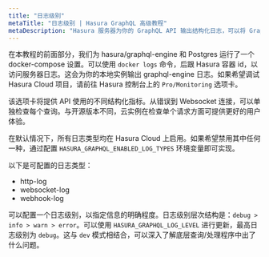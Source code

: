 ```yaml
---
title: "日志级别"
metaTitle: "日志级别 | Hasura GraphQL 高级教程"
metaDescription: "Hasura 服务器为你的 GraphQL API 输出结构化日志，可以将 GraphQL API 配置为从 http-log、websocket-log、webhook-log 输出不同的日志级别"
---
```


在本教程的前面部分，我们为 hasura/graphql-engine 和 Postgres 运行了一个 docker-compose 设置。可以使用 `docker logs` 命令，后跟 Hasura 容器 id，以访问服务器日志。这会为你的本地实例输出 graphql-engine 日志。如果希望调试 Hasura Cloud 项目，请前往 Hasura 控制台上的 `Pro/Monitoring` 选项卡。

该选项卡将提供 API 使用的不同结构化指标。从错误到 Websocket 连接，可以单独检查每个查询。与开源版本不同，云实例在检查单个请求方面可提供更好的用户体验。

在默认情况下，所有日志类型均在 Hasura Cloud 上启用。如果希望禁用其中任何一种，通过配置 `HASURA_GRAPHQL_ENABLED_LOG_TYPES` 环境变量即可实现。

以下是可配置的日志类型：

- http-log
- websocket-log
- webhook-log

可以配置一个日志级别，以指定信息的明确程度。日志级别层次结构是：`debug > info > warn > error`。可以使用 `HASURA_GRAPHQL_LOG_LEVEL` 进行更新，最高日志级别为 `debug`。这与 `dev` 模式相结合，可以深入了解底层查询/处理程序中出了什么问题。
